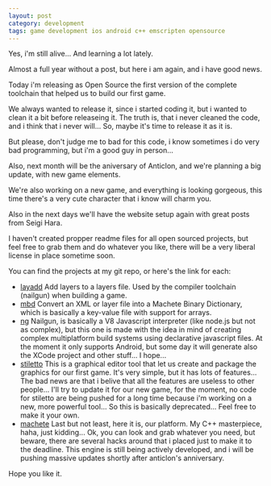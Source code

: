 ```yaml
---
layout: post
category: development
tags: game development ios android c++ emscripten opensource
---
```


Yes, i'm still alive... And learning a lot lately.

Almost a full year without a post, but here i am again, and i have good news.

Today i'm releasing as Open Source the first version of the complete toolchain
that helped us to build our first game.

We always wanted to release it, since i started coding it, but i wanted to clean
it a bit before releaseing it. The truth is, that i never cleaned the code, and
i think that i never will... So, maybe it's time to release it as it is.

But please, don't judge me to bad for this code, i know sometimes i do very bad
programming, but i'm a good guy in person...

Also, next month will be the aniversary of Anticlon, and we're planning a big
update, with new game elements.

We're also working on a new game, and everything is looking gorgeous, this time
there's a very cute character that i know will charm you.

Also in the next days we'll have the website setup again with great posts from
Seigi Hara.

I haven't created propper readme files for all open sourced projects, but feel
free to grab them and do whatever you like, there will be a very liberal license
in place sometime soon.

You can find the projects at my git repo, or here's the link for each:

 - [layadd](https://github.com/hpcorona/maton-toolchain-layadd) Add layers to a layers file. Used by the compiler toolchain (nailgun) when building a game.
 - [mbd](https://github.com/hpcorona/maton-toolchain-mbd) Convert an XML or layer file into a Machete Binary Dictionary, which is basically a key-value file with support for arrays.
 - [ng](https://github.com/hpcorona/maton-tools-ng) Nailgun, is basically a V8 Javascript interpreter (like node.js but not as complex), but this one is made with the idea in mind of creating complex multiplatform build systems using declarative javascript files. At the moment it only supports Android, but some day it will generate also the XCode project and other stuff... I hope...
 - [stiletto](https://github.com/hpcorona/maton-tools-stiletto) This is a graphical editor tool that let us create and package the graphics for our first game. It's very simple, but it has lots of features... The bad news are that i belive that all the features are useless to other people... I'll try to update it for our new game, for the moment, no code for stiletto are being pushed for a long time because i'm working on a new, more powerful tool... So this is basically deprecated... Feel free to make it your own.
 - [machete](https://github.com/hpcorona/maton-tools-machete) Last but not least, here it is, our platform. My C++ masterpiece, haha, just kidding... Ok, you can look and grab whatever you need, but beware, there are several hacks around that i placed just to make
 it to the deadline. This engine is still being actively developed, and i will be pushing
 massive updates shortly after anticlon's anniversary.

Hope you like it.
